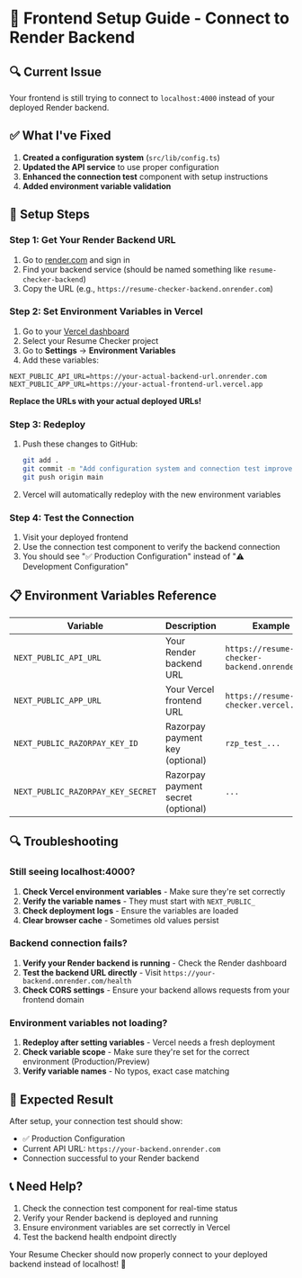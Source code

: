 # 🚀 Frontend Setup Guide - Connect to Render Backend

## 🔍 Current Issue
Your frontend is still trying to connect to `localhost:4000` instead of your deployed Render backend.

## ✅ What I've Fixed
1. **Created a configuration system** (`src/lib/config.ts`)
2. **Updated the API service** to use proper configuration
3. **Enhanced the connection test** component with setup instructions
4. **Added environment variable validation**

## 🔧 Setup Steps

### Step 1: Get Your Render Backend URL
1. Go to [render.com](https://render.com) and sign in
2. Find your backend service (should be named something like `resume-checker-backend`)
3. Copy the URL (e.g., `https://resume-checker-backend.onrender.com`)

### Step 2: Set Environment Variables in Vercel
1. Go to your [Vercel dashboard](https://vercel.com/dashboard)
2. Select your Resume Checker project
3. Go to **Settings** → **Environment Variables**
4. Add these variables:

```
NEXT_PUBLIC_API_URL=https://your-actual-backend-url.onrender.com
NEXT_PUBLIC_APP_URL=https://your-actual-frontend-url.vercel.app
```

**Replace the URLs with your actual deployed URLs!**

### Step 3: Redeploy
1. Push these changes to GitHub:
   ```bash
   git add .
   git commit -m "Add configuration system and connection test improvements"
   git push origin main
   ```

2. Vercel will automatically redeploy with the new environment variables

### Step 4: Test the Connection
1. Visit your deployed frontend
2. Use the connection test component to verify the backend connection
3. You should see "✅ Production Configuration" instead of "⚠️ Development Configuration"

## 📋 Environment Variables Reference

| Variable | Description | Example |
|----------|-------------|---------|
| `NEXT_PUBLIC_API_URL` | Your Render backend URL | `https://resume-checker-backend.onrender.com` |
| `NEXT_PUBLIC_APP_URL` | Your Vercel frontend URL | `https://resume-checker.vercel.app` |
| `NEXT_PUBLIC_RAZORPAY_KEY_ID` | Razorpay payment key (optional) | `rzp_test_...` |
| `NEXT_PUBLIC_RAZORPAY_KEY_SECRET` | Razorpay payment secret (optional) | `...` |

## 🔍 Troubleshooting

### Still seeing localhost:4000?
1. **Check Vercel environment variables** - Make sure they're set correctly
2. **Verify the variable names** - They must start with `NEXT_PUBLIC_`
3. **Check deployment logs** - Ensure the variables are loaded
4. **Clear browser cache** - Sometimes old values persist

### Backend connection fails?
1. **Verify your Render backend is running** - Check the Render dashboard
2. **Test the backend URL directly** - Visit `https://your-backend.onrender.com/health`
3. **Check CORS settings** - Ensure your backend allows requests from your frontend domain

### Environment variables not loading?
1. **Redeploy after setting variables** - Vercel needs a fresh deployment
2. **Check variable scope** - Make sure they're set for the correct environment (Production/Preview)
3. **Verify variable names** - No typos, exact case matching

## 🎯 Expected Result
After setup, your connection test should show:
- ✅ Production Configuration
- Current API URL: `https://your-backend.onrender.com`
- Connection successful to your Render backend

## 📞 Need Help?
1. Check the connection test component for real-time status
2. Verify your Render backend is deployed and running
3. Ensure environment variables are set correctly in Vercel
4. Test the backend health endpoint directly

Your Resume Checker should now properly connect to your deployed backend instead of localhost! 🚀
